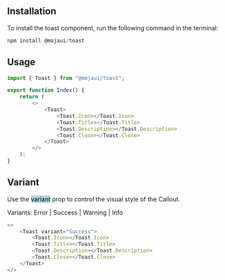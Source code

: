 ## Installation

To install the toast component, run the following command in the terminal:

```js
npm install @mojaui/toast
```

## Usage

```js
import { Toast } from "@mojaui/toast";

export function Index() {
	return (
		<>
			<Toast>
				<Toast.Icon></Toast.Icon>
				<Toast.Title></Toast.Title>
				<Toast.Description></Toast.Description>
				<Toast.Close></Toast.Close>
			</Toast>
		</>
	);
}
```

## Variant

Use the <mark style="background:lightBlue">variant</mark> prop to control the visual style of the Callout.

Variants: Error | Success | Warning | Info

```js
<>
	<Toast variant="Success">
		<Toast.Icon></Toast.Icon>
		<Toast.Title></Toast.Title>
		<Toast.Description></Toast.Description>
		<Toast.Close></Toast.Close>
	</Toast>
</>
```
